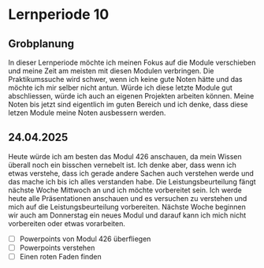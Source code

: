 # Lernperiode 10

## Grobplanung

In dieser Lernperiode möchte ich meinen Fokus auf die Module verschieben und meine Zeit am meisten mit diesen Modulen verbringen. 
Die Praktikumssuche wird schwer, wenn ich keine gute Noten hätte und das möchte ich mir selber nicht antun. Würde ich diese letzte Module gut abschliessen,
würde ich auch an eigenen Projekten arbeiten können. Meine Noten bis jetzt sind eigentlich im guten Bereich und ich denke, dass diese letzen Module meine Noten ausbessern werden. 

## 24.04.2025

Heute würde ich am besten das Modul 426 anschauen, da mein Wissen überall noch ein bisschen vernebelt ist. Ich denke aber, dass wenn ich etwas verstehe, dass ich gerade 
andere Sachen auch verstehen werde und das mache ich bis ich alles verstanden habe. Die Leistungsbeurteilung fängt nächste Woche Mittwoch an und ich möchte vorbereitet sein.
Ich werde heute alle Präsentationen anschauen und es versuchen zu verstehen und mich auf die Leistungsbeurteilung vorbereiten. Nächste Woche beginnen wir auch am Donnerstag ein neues Modul und 
darauf kann ich mich nicht vorbereiten oder etwas vorarbeiten.

- [ ] Powerpoints von Modul 426 überfliegen
- [ ] Powerpoints verstehen
- [ ] Einen roten Faden finden
